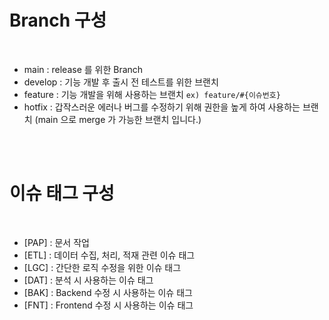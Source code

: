 # Branch 구성 

<br>

* main : release 를 위한 Branch
* develop : 기능 개발 후 출시 전 테스트를 위한 브랜치
* feature : 기능 개발을 위해 사용하는 브랜치 `ex) feature/#{이슈번호}`
* hotfix : 갑작스러운 에러나 버그를 수정하기 위해 권한을 높게 하여 사용하는 브랜치 (main 으로 merge 가 가능한 브랜치 입니다.)

<br><br>

# 이슈 태그 구성

<br>

* [PAP] : 문서 작업
* [ETL] : 데이터 수집, 처리, 적재 관련 이슈 태그
* [LGC] : 간단한 로직 수정을 위한 이슈 태그
* [DAT] : 분석 시 사용하는 이슈 태그
* [BAK] : Backend 수정 시 사용하는 이슈 태그
* [FNT] : Frontend 수정 시 사용하는 이슈 태그


<br><br>